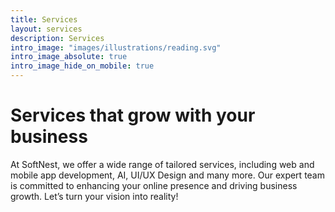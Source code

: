 ```yaml
---
title: Services
layout: services
description: Services
intro_image: "images/illustrations/reading.svg"
intro_image_absolute: true
intro_image_hide_on_mobile: true
---
```


# Services that grow with your business

At SoftNest, we offer a wide range of tailored services, including web and mobile app development, AI, UI/UX Design and many more. Our expert team is committed to enhancing your online presence and driving business growth. Let’s turn your vision into reality!
